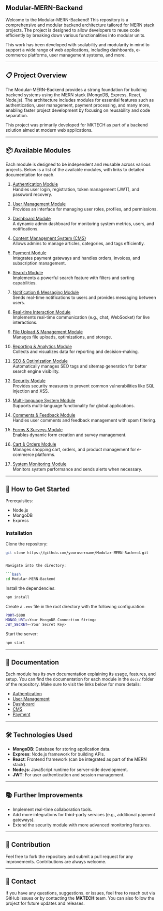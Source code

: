 
## Modular-MERN-Backend

Welcome to the Modular-MERN-Backend! This repository is a comprehensive and modular backend architecture tailored for MERN stack projects. The project is designed to allow developers to reuse code efficiently by breaking down various functionalities into modular units. 

This work has been developed with scalability and modularity in mind to support a wide range of web applications, including dashboards, e-commerce platforms, user management systems, and more.

---

## 📋 Project Overview

The Modular-MERN-Backend provides a strong foundation for building backend systems using the MERN stack (MongoDB, Express, React, Node.js). The architecture includes modules for essential features such as authentication, user management, payment processing, and many more, enabling faster project development by focusing on reusability and code separation.

This project was primarily developed for MKTECH as part of a backend solution aimed at modern web applications.

---

## 📦 Available Modules

Each module is designed to be independent and reusable across various projects. Below is a list of the available modules, with links to detailed documentation for each.

1. [Authentication Module](./docs/authentication.md)  
   Handles user login, registration, token management (JWT), and password recovery.

2. [User Management Module](./docs/user-management.md)  
   Provides an interface for managing user roles, profiles, and permissions.

3. [Dashboard Module](./docs/dashboard.md)  
   A dynamic admin dashboard for monitoring system metrics, users, and notifications.

4. [Content Management System (CMS)](./docs/cms.md)  
   Allows admins to manage articles, categories, and tags efficiently.

5. [Payment Module](./docs/payment.md)  
   Integrates payment gateways and handles orders, invoices, and subscription management.

6. [Search Module](./docs/search.md)  
   Implements a powerful search feature with filters and sorting capabilities.

7. [Notification & Messaging Module](./docs/notifications.md)  
   Sends real-time notifications to users and provides messaging between users.

8. [Real-time Interaction Module](./docs/real-time-interaction.md)  
   Implements real-time communication (e.g., chat, WebSocket) for live interactions.

9. [File Upload & Management Module](./docs/file-management.md)  
   Manages file uploads, optimizations, and storage.

10. [Reporting & Analytics Module](./docs/reporting.md)  
    Collects and visualizes data for reporting and decision-making.

11. [SEO & Optimization Module](./docs/seo.md)  
    Automatically manages SEO tags and sitemap generation for better search engine visibility.

12. [Security Module](./docs/security.md)  
    Provides security measures to prevent common vulnerabilities like SQL injection and XSS.

13. [Multi-language System Module](./docs/multi-language.md)  
    Supports multi-language functionality for global applications.

14. [Comments & Feedback Module](./docs/comments.md)  
    Handles user comments and feedback management with spam filtering.

15. [Forms & Surveys Module](./docs/forms.md)  
    Enables dynamic form creation and survey management.

16. [Cart & Orders Module](./docs/cart.md)  
    Manages shopping cart, orders, and product management for e-commerce platforms.

17. [System Monitoring Module](./docs/system-monitoring.md)  
    Monitors system performance and sends alerts when necessary.

---

## 🚀 How to Get Started

Prerequisites:
- Node.js
- MongoDB
- Express



### Installation

Clone the repository:

```bash
git clone https://github.com/yourusername/Modular-MERN-Backend.git


Navigate into the directory:

```bash
cd Modular-MERN-Backend
```

Install the dependencies:

```bash
npm install
```

Create a `.env` file in the root directory with the following configuration:

```bash
PORT=5000
MONGO_URI=<Your MongoDB Connection String>
JWT_SECRET=<Your Secret Key>
```

Start the server:

```bash
npm start
```

---

## 📄 Documentation

Each module has its own documentation explaining its usage, features, and setup. You can find the documentation for each module in the `docs/` folder of the repository. Make sure to visit the links below for more details:

- [Authentication](./docs/authentication.md)
- [User Management](./docs/user-management.md)
- [Dashboard](./docs/dashboard.md)
- [CMS](./docs/cms.md)
- [Payment](./docs/payment.md)

---

## 🛠️ Technologies Used

- **MongoDB**: Database for storing application data.
- **Express**: Node.js framework for building APIs.
- **React**: Frontend framework (can be integrated as part of the MERN stack).
- **Node.js**: JavaScript runtime for server-side development.
- **JWT**: For user authentication and session management.

---

## 📚 Further Improvements

- Implement real-time collaboration tools.
- Add more integrations for third-party services (e.g., additional payment gateways).
- Extend the security module with more advanced monitoring features.

---

## 👥 Contribution

Feel free to fork the repository and submit a pull request for any improvements. Contributions are always welcome.

---

## 📧 Contact

If you have any questions, suggestions, or issues, feel free to reach out via GitHub issues or by contacting the **MKTECH** team. You can also follow the project for future updates and releases.

